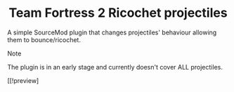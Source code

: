  <h1 align="center">Team Fortress 2 Ricochet projectiles</h1>

 A simple SourceMod plugin that changes projectiles' behaviour allowing them to bounce/ricochet.
 
> [!NOTE]
> The plugin is in an early stage and currently doesn't cover ALL projectiles.

[[!preview]